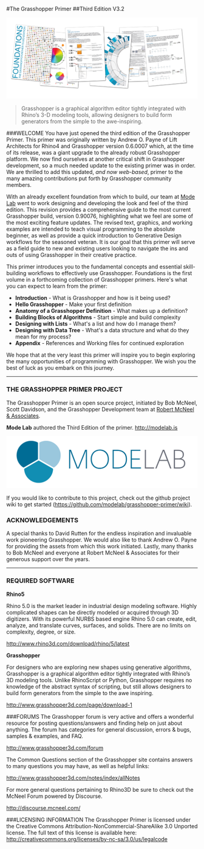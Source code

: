 #The Grasshopper Primer
##Third Edition V3.2

![Primer Release Cover](0-about/images/GHP3_5Pages.png)

> Grasshopper is a graphical algorithm editor tightly integrated with Rhino’s 3-D modeling tools, allowing designers to build form generators from the simple to the awe-inspiring.

###WELCOME
You have just opened the third edition of the Grasshopper Primer. This primer was originally written by Andrew O. Payne of Lift Architects for Rhino4 and Grasshopper version 0.6.0007 which, at the time of its release, was a giant upgrade to the already robust Grasshopper platform. We now find ourselves at another critical shift in Grasshopper development, so a much needed update to the existing primer was in order. We are thrilled to add this updated, *and now web-based*, primer to the many amazing contributions put forth by Grasshopper community members.

With an already excellent foundation from which to build, our team at [Mode Lab](http://modelab.is) went to work designing and developing the look and feel of the third edition. This revision provides a comprehensive guide to the most current Grasshopper build, version 0.90076, highlighting what we feel are some of the most exciting feature updates. The revised text, graphics, and working examples are intended to teach visual programming to the absolute beginner, as well as provide a quick introduction to Generative Design workflows for the seasoned veteran. It is our goal that this primer will serve as a field guide to new and existing users looking
to navigate the ins and outs of using Grasshopper in their creative practice.

This primer introduces you to the fundamental concepts and
essential skill-building workflows to effectively use Grasshopper. Foundations
is the first volume in a forthcoming collection of Grasshopper primers. Here's what you can expect to learn from the primer:
* **Introduction** - What is Grasshopper and how is it being used?
* **Hello Grasshopper** - Make your first definition
* **Anatomy of a Grasshopper Definition** - What makes up a definition?
* **Building Blocks of Algorithms** - Start simple and build complexity
* **Designing with Lists** - What's a list and how do I manage them?
* **Designing with Data Tree** - What's a data structure and what do they mean for my process?
* **Appendix** - References and Working files for continued exploration

We hope that at the very least this primer will inspire you to begin exploring the many opportunities of programming with Grasshopper. We wish you the best of
luck as you embark on this journey.

---
### THE GRASSHOPPER PRIMER PROJECT

The Grasshopper Primer is an open source project, initiated by Bob McNeel, Scott Davidson, and the Grasshopper Development team at [Robert McNeel & Associates](http://www.en.na.mcneel.com/).

**Mode Lab** authored the Third Edition of the primer. http://modelab.is

![Mode Lab Logo](0-about/images/MODELAB_Logo.png)

If you would like to contribute to this project, check out the github project wiki to get started (https://github.com/modelab/grasshopper-primer/wiki).

### ACKNOWLEDGEMENTS
A special thanks to David Rutten for the endless inspiration and invaluable
work pioneering Grasshopper. We would also like to thank Andrew O. Payne
for providing the assets from which this work initiated. Lastly, many thanks to
Bob McNeel and everyone at Robert McNeel & Associates for their generous
support over the years.

---
### REQUIRED SOFTWARE
**Rhino5**

Rhino 5.0 is the market leader in industrial design modeling software. Highly
complicated shapes can be directly modeled or acquired through 3D digitizers.
With its powerful NURBS based engine Rhino 5.0 can create, edit, analyze, and
translate curves, surfaces, and solids. There are no limits on complexity, degree,
or size.

http://www.rhino3d.com/download/rhino/5/latest

**Grasshopper**

For designers who are exploring new shapes using generative algorithms,
Grasshopper is a graphical algorithm editor tightly integrated with Rhino’s
3D modeling tools. Unlike RhinoScript or Python, Grasshopper requires no
knowledge of the abstract syntax of scripting, but still allows designers to build
form generators from the simple to the awe inspiring.

http://www.grasshopper3d.com/page/download-1

###FORUMS
The Grasshopper forum is very active and offers a wonderful resource for
posting questions/answers and finding help on just about anything.
The forum has categories for general discussion, errors & bugs, samples &
examples, and FAQ.

http://www.grasshopper3d.com/forum

The Common Questions section of the Grasshopper site contains answers to
many questions you may have, as well as helpful links:

http://www.grasshopper3d.com/notes/index/allNotes

For more general questions pertaining to Rhino3D be sure to check out the
McNeel Forum powered by Discourse.

http://discourse.mcneel.com/

###LICENSING INFORMATION
The Grasshopper Primer is licensed under the Creative Commons Attribution-NonCommercial-ShareAlike 3.0 Unported license. The full text of this license is available here: http://creativecommons.org/licenses/by-nc-sa/3.0/us/legalcode
